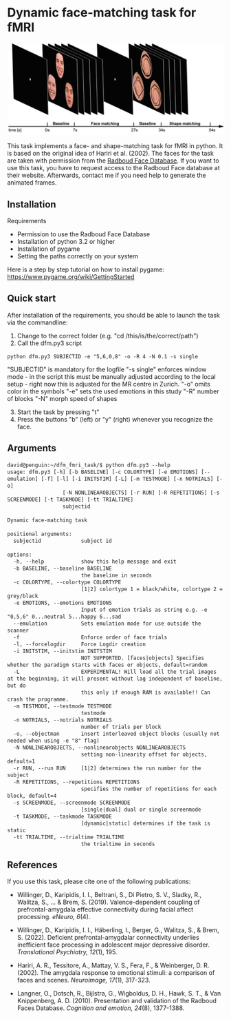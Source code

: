 # Dynamic face-matching task for fMRI

![Overview](https://raw.githubusercontent.com/da-wi/dfm_fmri_task/master/instruction/dfm_fmri_task.png)

This task implements a face- and shape-matching task for fMRI in python. It is based on the original idea of Hariri et al. (2002). The faces for the task are taken with permission from the [Radboud Face Database](https://rafd.socsci.ru.nl/). If you want to use this task, you have to request access to the Radboud Face database at their website. Afterwards, contact me if you need help to generate the animated frames. 

## Installation

Requirements
- Permission to use the Radboud Face Database
- Installation of python 3.2 or higher
- Installation of pygame
- Setting the paths correctly on your system

Here is a step by step tutorial on how to install pygame:
https://www.pygame.org/wiki/GettingStarted

## Quick start

After installation of the requirements, you should be able to launch the task via the commandline:

1. Change to the correct folder (e.g. "cd /this/is/the/correct/path")
2. Call the dfm.py3 script

```
python dfm.py3 SUBJECTID -e "5,6,0,8" -o -R 4 -N 0.1 -s single
```

"SUBJECTID" is mandatory for the logfile
"-s single" enforces window mode - in the script this must be manually adjusted according to the local setup - right now this is adjusted for the MR centre in Zurich.
"-o" omits color in the symbols
"-e" sets the used emotions in this study
"-R" number of blocks
"-N" morph speed of shapes

3. Start the task by pressing "t"
4. Press the buttons "b" (left) or "y" (right) whenever you recognize the face.

## Arguments
```
david@penguin:~/dfm_fmri_task/$ python dfm.py3 --help
usage: dfm.py3 [-h] [-b BASELINE] [-c COLORTYPE] [-e EMOTIONS] [--emulation] [-f] [-l] [-i INITSTIM] [-L] [-m TESTMODE] [-n NOTRIALS] [-o]
                  [-N NONLINEAROBJECTS] [-r RUN] [-R REPETITIONS] [-s SCREENMODE] [-t TASKMODE] [-tt TRIALTIME]
                  subjectid

Dynamic face-matching task

positional arguments:
  subjectid             subject id

options:
  -h, --help            show this help message and exit
  -b BASELINE, --baseline BASELINE
                        the baseline in seconds
  -c COLORTYPE, --colortype COLORTYPE
                        [1|2] colortype 1 = black/white, colortype 2 = grey/black
  -e EMOTIONS, --emotions EMOTIONS
                        Input of emotion trials as string e.g. -e "0,5,6" 0...neutral 5...happy 6...sad
  --emulation           Sets emulation mode for use outside the scanner
  -f                    Enforce order of face trials
  -l, --forcelogdir     Force Logdir creation
  -i INITSTIM, --initstim INITSTIM
                        NOT SUPPORTED. [faces|objects] Specifies whether the paradigm starts with faces or objects, default=random
  -L                    EXPERIMENTAL! Will load all the trial images at the beginning, it will present without lag independent of baseline, but do
                        this only if enough RAM is available!! Can crash the programme.
  -m TESTMODE, --testmode TESTMODE
                        testmode
  -n NOTRIALS, --notrials NOTRIALS
                        number of trials per block
  -o, --objectman       insert interleaved object blocks (usually not needed when using -e "8" flag)
  -N NONLINEAROBJECTS, --nonlinearobjects NONLINEAROBJECTS
                        setting non-linearity offset for objects, default=1
  -r RUN, --run RUN     [1|2] determines the run number for the subject
  -R REPETITIONS, --repetitions REPETITIONS
                        specifies the number of repetitions for each block, default=4
  -s SCREENMODE, --screenmode SCREENMODE
                        [single|dual] dual or single screenmode
  -t TASKMODE, --taskmode TASKMODE
                        [dynamic|static] determines if the task is static
  -tt TRIALTIME, --trialtime TRIALTIME
                        the trialtime in seconds
```

## References

If you use this task, please cite one of the following publications:

- Willinger, D., Karipidis, I. I., Beltrani, S., Di Pietro, S. V., Sladky, R., Walitza, S., ... & Brem, S. (2019). Valence-dependent coupling of prefrontal-amygdala effective connectivity during facial affect processing. _eNeuro, 6_(4).

- Willinger, D., Karipidis, I. I., Häberling, I., Berger, G., Walitza, S., & Brem, S. (2022). Deficient prefrontal-amygdalar connectivity underlies inefficient face processing in adolescent major depressive disorder. _Translational Psychiatry, 12_(1), 195.  

- Hariri, A. R., Tessitore, A., Mattay, V. S., Fera, F., & Weinberger, D. R. (2002). The amygdala response to emotional stimuli: a comparison of faces and scenes. _Neuroimage, 17_(1), 317-323.

- Langner, O., Dotsch, R., Bijlstra, G., Wigboldus, D. H., Hawk, S. T., & Van Knippenberg, A. D. (2010). Presentation and validation of the Radboud Faces Database. _Cognition and emotion, 24_(8), 1377-1388.
